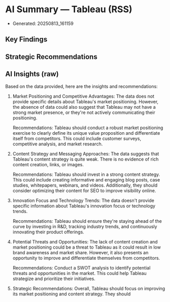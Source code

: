 # AI Summary — Tableau (RSS)

- Generated: 20250813_161159

## Key Findings

## Strategic Recommendations

## AI Insights (raw)

Based on the data provided, here are the insights and recommendations:

1. Market Positioning and Competitive Advantages:
   The data does not provide specific details about Tableau's market positioning. However, the absence of data could also suggest that Tableau may not have a strong market presence, or they're not actively communicating their positioning. 

   Recommendations: Tableau should conduct a robust market positioning exercise to clearly define its unique value proposition and differentiate itself from competitors. This could include customer surveys, competitive analysis, and market research.

2. Content Strategy and Messaging Approaches:
   The data suggests that Tableau's content strategy is quite weak. There is no evidence of rich content creation, links, or images. 

   Recommendations: Tableau should invest in a strong content strategy. This could include creating informative and engaging blog posts, case studies, whitepapers, webinars, and videos. Additionally, they should consider optimizing their content for SEO to improve visibility online.

3. Innovation Focus and Technology Trends:
   The data doesn't provide specific information about Tableau's innovation focus or technology trends.

   Recommendations: Tableau should ensure they're staying ahead of the curve by investing in R&D, tracking industry trends, and continuously innovating their product offerings.

4. Potential Threats and Opportunities:
   The lack of content creation and market positioning could be a threat to Tableau as it could result in low brand awareness and market share. However, it also presents an opportunity to improve and differentiate themselves from competitors.

   Recommendations: Conduct a SWOT analysis to identify potential threats and opportunities in the market. This could help Tableau strategize and prioritize their initiatives.

5. Strategic Recommendations:
   Overall, Tableau should focus on improving its market positioning and content strategy. They should 
